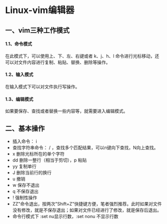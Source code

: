 # Linux-vim编辑器
## 一、vim三种工作模式
#### 1.1、命令模式
在此模式下，可以使用上、下、左、右键或者 k、j、h、l 命令进行光标移动，还可以对文件内容进行复制、粘贴、替换、删除等操作。
#### 1.2、输入模式
在输入模式下可以对文件执行写操作。
#### 1.3、编辑模式
如果要保存、查找或者替换一些内容等，就需要进入编辑模式。
## 二、基本操作
* 插入命令： i
* 查找字符串命令： /  ，查找多个匹配结果，可以n键向下查找，N向上查找。
* x 删除光标所在的单个字符
* dd 删除一整行（相当于剪切），p 粘贴
* yy 复制单行
* J 删除当前行的换行
* u 撤销
* w 保存不退出
* q 不保存退出
* ! 强制性操作
* ZZ"命令退出，按两次"Shift+Z"快捷键方便，笔者强烈推荐。此时如果对文件没有修改，就是不保存退出；如果对文件已经进行了修改，就是保存后退出。
* 命令行模式下 :set nu显示行数，:set nonu 不显示行数
